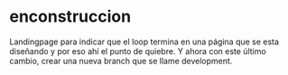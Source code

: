 # enconstruccion
Landingpage para indicar que el loop termina en una página que se esta diseñando y por eso ahí el punto de quiebre.
Y ahora con este último cambio, crear una nueva branch que se llame development.
